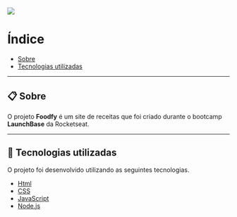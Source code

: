 <h1>
    <img src= 'public/foodfy.gif'> 
</h1>   



# Índice

- [Sobre](#-sobre)
- [Tecnologias utilizadas](#-tecnologias-ulitizadas)

---

## 📋 Sobre

O projeto **Foodfy** é um site de receitas que foi criado durante o bootcamp **LaunchBase** da Rocketseat. 

--- 

## 🚀 Tecnologias utilizadas

O projeto foi desenvolvido utilizando as seguintes tecnologias.

- [Html](https://www.w3.org/html/)
- [CSS](https://www.w3.org/Style/CSS/Overview.en.html)
- [JavaScript](https://www.javascript.com/)
- [Node.js](https://nodejs.org/en/)
